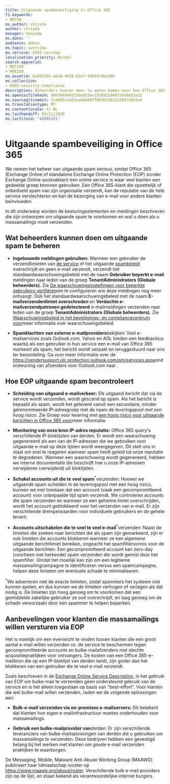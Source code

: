 ```yaml
---
title: Uitgaande spambeveiliging in Office 365
f1.keywords:
- NOCSH
ms.author: chrisda
author: chrisda
manager: dansimp
ms.date: ''
audience: Admin
ms.topic: overview
ms.service: O365-seccomp
localization_priority: Normal
search.appverid:
- MET150
- MOE150
ms.assetid: 6a601501-a6a8-4559-b2e7-56b59c96a586
ms.collection:
- M365-security-compliance
description: Beheerders kunnen meer te weten komen over hoe Office 365 en Exchange Online Protection (EOP) klanten beschermen tegen uitgaande spam en wat ze moeten doen als u massamailings moet verzenden.
ms.openlocfilehash: 99e764944335be923ee1918851d4072ea98d3a32
ms.sourcegitcommit: fce0d5cad32ea60a08ff001b228223284710e2ed
ms.translationtype: MT
ms.contentlocale: nl-NL
ms.lasthandoff: 03/21/2020
ms.locfileid: "42895321"
---
```

# <a name="outbound-spam-protection-in-office-365"></a>Uitgaande spambeveiliging in Office 365

We nemen het beheer van uitgaande spam serieus, omdat Office 365 (Exchange Online of standalone Exchange Online Protection (EOP) zonder Exchange Online-postvakken) een online service is waar veel klanten een gedeelde groep bronnen gebruiken. Eén Office 365-klant die opzettelijk of onbedoeld spam van zijn organisatie verzendt, kan de reputatie van de hele service verslechteren en kan de bezorging van e-mail voor andere klanten beïnvloeden.

In dit onderwerp worden de besturingselementen en meldingen beschreven die zijn ontworpen om uitgaande spam te voorkomen en wat u doen als u massamailings moet verzenden.

## <a name="what-admins-can-do-to-control-outbound-spam"></a>Wat beheerders kunnen doen om uitgaande spam te beheren

- **Ingebouwde meldingen gebruiken:** Wanneer een gebruiker de verzendlimieten van [de service](https://docs.microsoft.com/office365/servicedescriptions/exchange-online-service-description/exchange-online-limits#sending-limits-across-office-365-options) of het uitgaande [spambeleid](configure-the-outbound-spam-policy.md) overschrijdt en geen e-mail verzendt, verzendt het standaardwaarschuwingsbeleid met de naam **Gebruiker beperkt e-mail** meldingen naar leden van de groep **TenantAdministrators** **(Globale beheerders).** Zie [De waarschuwingsinstellingen voor beperkte gebruikers verifiëren](removing-user-from-restricted-users-portal-after-spam.md#verify-the-alert-settings-for-restricted-users)om te configureren wie deze meldingen nog meer ontvangt. Ook het standaardwaarschuwingsbeleid met de naam **E-mailverzendenlimiet overschreden** en **Verdachte e-mailverzendpatronen gedetecteerd** e-mailmeldingen verzenden naar leden van de groep **TenantAdministrators** **(Globale beheerders).** Zie [Waarschuwingsbeleid in het beveiligings- en compliancecentrum voor](../../compliance/alert-policies.md)meer informatie over waarschuwingsbeleid.

- **Spamklachten van externe e-mailproviders**bekijken: Veel e-mailservices zoals Outlook.com, Yahoo en AOL bieden een feedbacklus waarbij als een gebruiker in hun service een e-mail van Office 365 markeert als spam, het bericht wordt verpakt en teruggestuurd naar ons ter beoordeling. Ga voor meer informatie over de <https://sendersupport.olc.protection.outlook.com/pm/services.aspx>ondersteuning van afzenders voor Outlook.com naar .

## <a name="how-eop-controls-outbound-spam"></a>Hoe EOP uitgaande spam becontroleert

- **Scheiding van uitgaand e-mailverkeer:** Elk uitgaand bericht dat via de service wordt verzonden, wordt gescand op spam. Als het bericht is bepaald als spam, wordt het geleverd vanuit een secundaire, minder gerenommeerde IP-adresgroep met de naam de _leveringspool met een hoog risico._ Zie Groep voor levering met [een hoog risico voor uitgaande berichten in Office 365 voor](high-risk-delivery-pool-for-outbound-messages.md)meer informatie.

- **Monitoring van onze bron IP-adres reputatie:** Office 365 query's verschillende IP-bloklijsten van derden. Er wordt een waarschuwing gegenereerd als een van de IP-adressen die we gebruiken voor uitgaande e-mail op deze lijsten wordt weergegeven. Dit stelt ons in staat om snel te reageren wanneer spam heeft geleid tot onze reputatie te degraderen. Wanneer een waarschuwing wordt gegenereerd, hebben we interne documentatie die beschrijft hoe u onze IP-adressen verwijderen (verwijderd) uit bloklijsten.

- **Schakel accounts uit die te veel spam**<sup>\*</sup>verzenden: Hoewel we uitgaande spam scheiden in de leveringspool met een hoog risico, kunnen we niet toestaan dat een account (vaak een gecompromitteerd account) voor onbepaalde tijd spam verzendt. We controleren accounts die spam verzenden en wanneer ze een geheime limiet overschrijden, wordt het account geblokkeerd voor het verzenden van e-mail. Er zijn verschillende drempelwaarden voor individuele gebruikers en de gehele tenant.

- **Accounts uitschakelen die te snel te veel e-mail**<sup>\*</sup>verzenden: Naast de limieten die zoeken naar berichten die als spam zijn gemarkeerd, zijn er ook limieten die accounts blokkeren wanneer ze een algemene uitgaande berichtlimiet bereiken, ongeacht het spamfiltervonnis voor de uitgaande berichten. Een gecompromitteerd account kan zero-day (voorheen niet herkende) spam verzenden die wordt gemist door het spamfilter. Omdat het moeilijk kan zijn om een legitieme massamailingcampagne te identificeren versus een spamcampagne, helpen deze limieten om eventuele schade te minimaliseren.

<sup>\*</sup>We adverteren niet de exacte limieten, zodat spammers het systeem niet kunnen spelen, en dus kunnen we de limieten verhogen of verlagen als dat nodig is. De limieten zijn hoog genoeg om te voorkomen dat een gemiddelde zakelijke gebruiker ze ooit overschrijdt, en laag genoeg om de schade veroorzaakt door een spammer te helpen beperken.

## <a name="recommendations-for-customers-who-want-to-send-mass-mailings-through-eop"></a>Aanbevelingen voor klanten die massamailings willen versturen via EOP

Het is moeilijk om een evenwicht te vinden tussen klanten die een groot aantal e-mail willen verzenden vs. de service te beschermen tegen gecompromitteerde accounts en bulke-mailafzenders met slechte acquisitiepraktijken voor ontvangers. De kosten van een Office 365-e-mailbron die op een IP-bloklijst van derden landt, zijn groter dan het blokkeren van een gebruiker die te veel e-mail verzendt.

Zoals beschreven in de [Exchange Online Service Description](https://docs.microsoft.com/office365/servicedescriptions/exchange-online-service-description/exchange-online-limits), is het gebruik van EOP om bulke-mail te verzenden geen ondersteund gebruik van de service en is het alleen toegestaan op basis van "best-effort". Voor klanten die wel bulke-mail willen verzenden, raden we de volgende oplossingen aan:

- **Bulk-e-mail verzenden via on-premises e-mailservers:** Dit betekent dat klanten hun eigen e-mailinfrastructuur moeten onderhouden voor massamailings.

- **Gebruik een bulke-mailprovider van**derden: Er zijn verschillende leveranciers van bulke-mailoplossingen van derden die u gebruiken om massamailings te verzenden. Deze bedrijven hebben een gevestigd belang bij het werken met klanten om goede e-mail verzenden praktijken te waarborgen.

De Messaging, Mobile, Malware Anti-Abuse Working Group (MAAWG) publiceert haar lidmaatschap rooster op <https://www.maawg.org/about/roster>. Verschillende bulk e-mail providers zijn op de lijst, en staan bekend als verantwoordelijke internet burgers.
